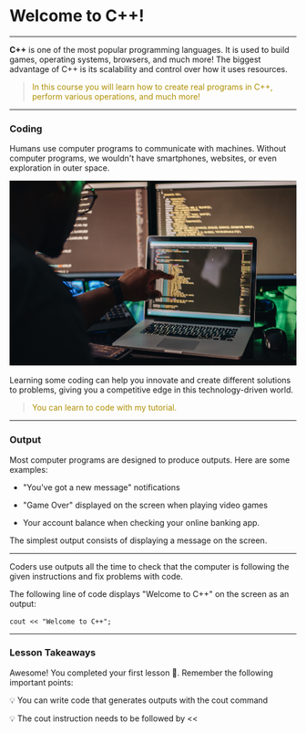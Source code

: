 # Welcome to C++!
---
__C++__ is one of the most popular programming languages.
It is used to build games, operating systems, browsers, and much more!
The biggest advantage of C++ is its scalability and control over how it uses resources.


> <font color="#AE8E00">In this course you will learn how to create real programs in C++, perform various operations, and much more!</font>

 ---
 ### Coding

 Humans use computer programs to communicate with machines. Without computer programs, we wouldn't have smartphones, websites, or even exploration in outer space.

 <img src="Basic_Concepts_images\coding.jpg" width="576" height = "324">

 Learning some coding can help you innovate and create different solutions to problems, giving you a competitive edge in this technology-driven world. 

 > <font color="#AE8E00">You can learn to code with my tutorial.</font>

  ---

### Output

Most computer programs are designed to produce outputs. Here are some examples:

- "You've got a new message" notifications

- "Game Over" displayed on the screen when playing video games

- Your account balance when checking your online banking app.

The simplest output consists of displaying a message on the screen.

---

Coders use outputs all the time to check that the computer is following the given instructions and fix problems with code.

The following line of code displays "Welcome to C++" on the screen as an output:
```
cout << "Welcome to C++";
```

---

### Lesson Takeaways
Awesome! You completed your first lesson 🚀. Remember the following important points:

💡 You can write code that generates outputs with the cout command

💡 The cout instruction needs to be followed by <<